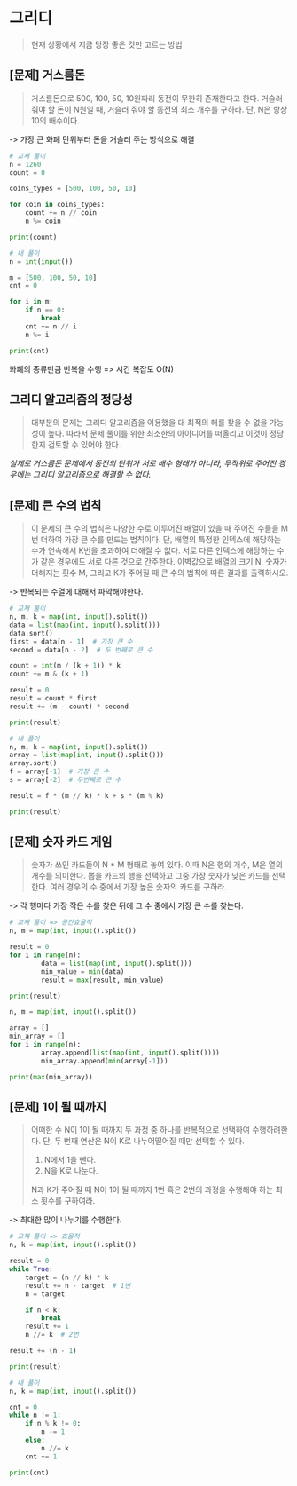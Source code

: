 # 그리디
> 현재 상황에서 지금 당장 좋은 것만 고르는 방법

## [문제] 거스름돈
> 거스름돈으로 500, 100, 50, 10원짜리 동전이 무한히 존재한다고 한다.
> 거슬러 줘야 할 돈이 N원일 때, 거슬러 줘야 할 동전의 최소 개수를 구하라.
> 단, N은 항상 10의 배수이다.

-> 가장 큰 화폐 단위부터 돈을 거슬러 주는 방식으로 해결
```py
# 교재 풀이
n = 1260
count = 0

coins_types = [500, 100, 50, 10]

for coin in coins_types:
    count += n // coin
    n %= coin

print(count)
```
```python
# 내 풀이
n = int(input())

m = [500, 100, 50, 10]
cnt = 0

for i in m:
    if n == 0:
        break
    cnt += n // i
    n %= i

print(cnt)
```
화폐의 종류만큼 반복을 수행 => 시간 복잡도 O(N)

## 그리디 알고리즘의 정당성
> 대부분의 문제는 그리디 알고리즘을 이용했을 대 최적의 해를 찾을 수 없을 가능성이 높다.
> 따라서 문제 풀이를 위한 최소한의 아이디어를 떠올리고 이것이 정당한지 검토할 수 있어야 한다.

_실제로 거스름돈 문제에서 동전의 단위가 서로 배수 형태가 아니라, 무작위로 주어진 경우에는 그리디 알고리즘으로 해결할 수 없다._

## [문제] 큰 수의 법칙
> 이 문제의 큰 수의 법칙은 다양한 수로 이루어진 배열이 있을 때 주어진 수들을 M번 더하여 가장 큰 수를 만드는 법칙이다.
> 단, 배열의 특정한 인덱스에 해당하는 수가 연속해서 K번을 초과하여 더해질 수 없다.
> 서로 다른 인덱스에 해당하는 수가 같은 경우에도 서로 다른 것으로 간주한다.
> 이벽값으로 배열의 크기 N, 숫자가 더해지는 횟수 M, 그리고 K가 주어질 때 큰 수의 법칙에 따른 결과를 출력하시오.

-> 반복되는 수열에 대해서 파악해야한다.
```python
# 교재 풀이
n, m, k = map(int, input().split())
data = list(map(int, input().split()))
data.sort()
first = data[n - 1]  # 가장 큰 수
second = data[n - 2]  # 두 번째로 큰 수

count = int(m / (k + 1)) * k
count += m & (k + 1)

result = 0
result = count * first
result += (m - count) * second

print(result)
```
```python
# 내 풀이
n, m, k = map(int, input().split())
array = list(map(int, input().split()))
array.sort()
f = array[-1]  # 가장 큰 수
s = array[-2]  # 두번째로 큰 수

result = f * (m // k) * k + s * (m % k)

print(result)
```

## [문제] 숫자 카드 게임
> 숫자가 쓰인 카드들이 N * M 형태로 놓여 있다. 이때 N은 행의 개수, M은 열의 개수를 의미한다.
> 뽑을 카드의 행을 선택하고 그중 가장 숫자가 낮은 카드를 선택한다.
> 여러 경우의 수 중에서 가장 높은 숫자의 카드를 구하라.

-> 각 행마다 가장 작은 수를 찾은 뒤에 그 수 중에서 가장 큰 수를 찾는다.
```python
# 교재 풀이 => 공간효율적
n, m = map(int, input().split())

result = 0
for i in range(n):
        data = list(map(int, input().split()))
        min_value = min(data)
        result = max(result, min_value)

print(result)
```
```python
n, m = map(int, input().split())

array = []
min_array = []
for i in range(n):
        array.append(list(map(int, input().split())))
        min_array.append(min(array[-1]))

print(max(min_array))
```

## [문제] 1이 될 때까지
> 어떠한 수 N이 1이 될 때까지 두 과정 중 하나를 반복적으로 선택하여 수행하려한다.
> 단, 두 번째 연산은 N이 K로 나누어떨어질 때만 선택할 수 있다.
> 1. N에서 1을 뺀다.
> 2. N을 K로 나눈다.
> 
> N과 K가 주어질 때 N이 1이 될 때까지 1번 혹은 2번의 과정을 수행해야 하는 최소 횟수를 구하여라.

-> 최대한 많이 나누기를 수행한다.
```python
# 교재 풀이 => 효율적
n, k = map(int, input().split())

result = 0
while True:
    target = (n // k) * k
    result += n - target  # 1번
    n = target

    if n < k:
        break
    result += 1
    n //= k  # 2번

result += (n - 1)

print(result)
```
```python
# 내 풀이
n, k = map(int, input().split())

cnt = 0
while n != 1:
    if n % k != 0:
        n -= 1
    else:
        n //= k
    cnt += 1

print(cnt)
```